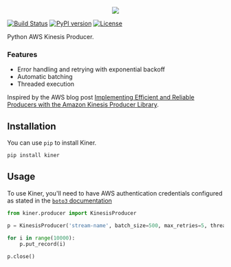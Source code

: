 <p align="center"><img src="https://s31.postimg.cc/ixq75mhbv/LOGO_PROPOSAL_FOR_KINER_2.jpg"></p>

[![Build Status](https://travis-ci.org/bufferapp/kiner.svg?branch=master)](https://travis-ci.org/bufferapp/kiner)
[![PyPI version](https://badge.fury.io/py/kiner.svg)](https://badge.fury.io/py/kiner)
[![License](https://img.shields.io/github/license/mashape/apistatus.svg)](LICENSE)

Python AWS Kinesis Producer.

### Features

- Error handling and retrying with exponential backoff
- Automatic batching
- Threaded execution

Inspired by the AWS blog post [Implementing Efficient and Reliable Producers with the Amazon Kinesis Producer Library](https://aws.amazon.com/blogs/big-data/implementing-efficient-and-reliable-producers-with-the-amazon-kinesis-producer-library/).

## Installation

You can use `pip` to install Kiner.

```bash
pip install kiner
```

## Usage

To use Kiner, you'll need to have AWS authentication credentials configured
as stated in the [`boto3` documentation](https://boto3.readthedocs.io/en/latest/guide/quickstart.html#configuration)

```python
from kiner.producer import KinesisProducer

p = KinesisProducer('stream-name', batch_size=500, max_retries=5, threads=10)

for i in range(10000):
    p.put_record(i)

p.close()
```
